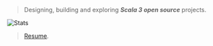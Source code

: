 >Designing, building and exploring ***Scala 3 open source*** projects.

![Stats](https://github-readme-stats.vercel.app/api?username=objektwerks&show_icons=true&hide_border=true)

>[Resume](https://github.com/objektwerks/resume).

<!-- Top Github annual commit number: ***14,447*** -->
<!-- Top Github monthly commit number: ***1,793*** -->
